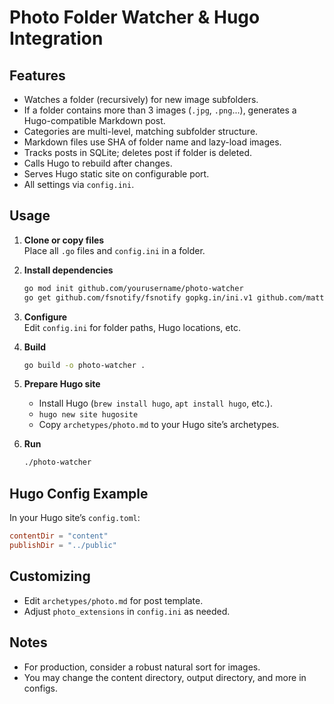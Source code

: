 # Photo Folder Watcher & Hugo Integration

## Features

- Watches a folder (recursively) for new image subfolders.
- If a folder contains more than 3 images (`.jpg`, `.png`...), generates a Hugo-compatible Markdown post.
- Categories are multi-level, matching subfolder structure.
- Markdown files use SHA of folder name and lazy-load images.
- Tracks posts in SQLite; deletes post if folder is deleted.
- Calls Hugo to rebuild after changes.
- Serves Hugo static site on configurable port.
- All settings via `config.ini`.

## Usage

1. **Clone or copy files**  
   Place all `.go` files and `config.ini` in a folder.

2. **Install dependencies**  
   ```bash
   go mod init github.com/yourusername/photo-watcher
   go get github.com/fsnotify/fsnotify gopkg.in/ini.v1 github.com/mattn/go-sqlite3
   ```

3. **Configure**  
   Edit `config.ini` for folder paths, Hugo locations, etc.

4. **Build**  
   ```bash
   go build -o photo-watcher .
   ```

5. **Prepare Hugo site**  
   - Install Hugo (`brew install hugo`, `apt install hugo`, etc.).
   - `hugo new site hugosite`
   - Copy `archetypes/photo.md` to your Hugo site’s archetypes.

6. **Run**  
   ```bash
   ./photo-watcher
   ```

## Hugo Config Example

In your Hugo site’s `config.toml`:

```toml
contentDir = "content"
publishDir = "../public"
```

## Customizing

- Edit `archetypes/photo.md` for post template.
- Adjust `photo_extensions` in `config.ini` as needed.

## Notes

- For production, consider a robust natural sort for images.
- You may change the content directory, output directory, and more in configs.
